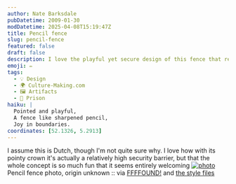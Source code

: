 ```yaml
---
author: Nate Barksdale
pubDatetime: 2009-01-30
modDatetime: 2025-04-08T15:19:47Z
title: Pencil fence
slug: pencil-fence
featured: false
draft: false
description: I love the playful yet secure design of this fence that resembles a pencil.
emoji: ✏️
tags:
  - 💡 Design
  - 🌍 Culture-Making.com
  - 🖼️ Artifacts
  - 🚪 Prison
haiku: |
  Pointed and playful,  
  A fence like sharpened pencil,  
  Joy in boundaries.
coordinates: [52.1326, 5.2913]
---
```


I assume this is Dutch, though I'm not quite sure why. I love how with its pointy crown it's actually a relatively high security barrier, but that the whole concept is so much fun that it seems entirely welcoming
[![photo](http://culture-making.com/media/fence500x325.jpg)](http://ffffound.com/image/95175207fc4df9bbe6d4d4d890d4e620e7f779c9)
Pencil fence photo, origin unknown :: via [FFFFOUND!](https://www.google.com/search?q=%22FFFFOUND%21%22%20ffffound.com) and [the style files](http://www.style-files.com/)
